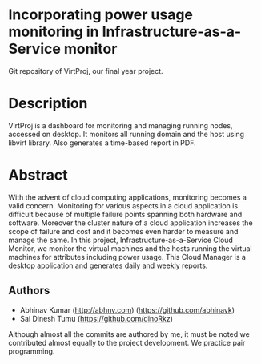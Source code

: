 # Incorporating power usage monitoring in Infrastructure-as-a-Service monitor  
Git repository of VirtProj, our final year project.

# Description
VirtProj is a dashboard for monitoring and managing running nodes, accessed on desktop. It monitors all running domain and the host using libvirt library. Also generates a time-based report in PDF.

# Abstract
With the advent of cloud computing applications, monitoring becomes a valid concern. Monitoring for various aspects in a cloud application is difficult because of multiple failure points spanning both hardware and software. Moreover the cluster nature of a cloud application increases the scope of failure and cost and it becomes even harder to measure and manage the same. In this project, Infrastructure-as-a-Service Cloud Monitor, we monitor the virtual machines and the hosts running the virtual machines for attributes including power usage. This Cloud Manager is a desktop application and generates daily and weekly reports.

## Authors
* Abhinav Kumar (http://abhnv.com) (https://github.com/abhinavk)
* Sai Dinesh Tumu (https://github.com/dinoRkz)

Although almost all the commits are authored by me, it must be noted we contributed almost equally to the project development. We practice pair programming.
